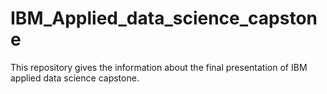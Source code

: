 # IBM_Applied_data_science_capstone
This repository gives the information about the final presentation of IBM applied data science capstone.
